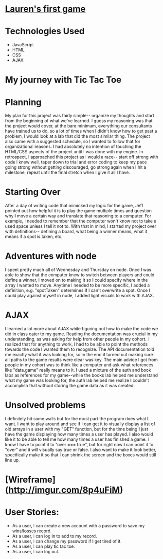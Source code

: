 # [Lauren's first game](https://laurpaik.github.io/tic-tac-toe/)

# Technologies Used
  - JavaScript
  - HTML
  - CSS
  - AJAX

# My journey with Tic Tac Toe

# Planning
  My plan for this project was fairly simple-- organize my thoughts and start from the beginning of what we've learned. I guess my reasoning was that the project would cover, at the bare minimum, everything our consultants have trained us to do, so a lot of times when I didn't know how to get past a problem, I would look at a lab that did the most similar thing. The project also came with a suggested schedule, so I wanted to follow that for organizational reasons. I had absolutely no intention of touching the HTML/CSS aspects of the project until I was done with my engine. In retrospect, I approached this project as I would a race-- start off strong with code I knew well, taper down to trial and error coding to keep my pace going strong without getting discouraged, go strong again when I hit a milestone, repeat until the final stretch when I give it all I have.

# Starting Over
  After a day of writing code that mimicked my logic for the game, Jeff pointed out how helpful it is to play the game multiple times and question why I move a certain way and translate that reasoning to a computer. For example, I needed to remember that the computer won't know not to take a used space unless I tell it not to. With that in mind, I started my project over with definitions-- defining a board, what being a winner means, what it means if a spot is taken, etc.
# Adventures with node
  I spent pretty much all of Wednesday and Thursday on node. Once I was able to show that the computer knew to switch between players and could define a winner, I moved on to making it so I could specify where in the array I wanted to move. Anytime I needed to be more specific, I added a definition, e.g. "spotTaken" determines if I can't overwrite a spot. Once I could play against myself in node, I added light visuals to work with AJAX.
# AJAX
  I learned a lot more about AJAX while figuring out how to make the code we did in class cater to my game. Reading the documentation was crucial in my understanding, as was asking for help from other people in my cohort. I realized that for anything to work, I had to be able to point the methods towards the code I wanted them to recognize. The API documentation told me exactly what it was looking for, so in the end it turned out making sure all paths to the game results were clear was key. The main advice I got from people in my cohort was to think like a computer and ask what references like "data.game" really means to it. I used a mixture of the auth and book labs as references for my game--while the books lab helped me understand what my game was looking for, the auth lab helped me realize I couldn't accomplish that without storing the game data as it was created.
# Unsolved problems
  I definitely hit some walls but for the most part the program does what I want. I want to play around and see if I can get it to visually display a list of old arrays in a user with my "GET" function, but for the time being I just have the game displaying how many times a user has played. I also would like it to be able to tell me how many times a user has finished a game. I know I have to point it to "over === true", but for right now I can point it to "over" and it will visually say true or false. I also want to make it look better, specifically make it so that I can shrink the screen and the boxes would still line up.

# [Wireframe] (http://imgur.com/8p4uFiM)
# User Stories:
  - As a user, I can create a new account with a password to save my wins/losses record.
  - As a user, I can log in to add to my record.
  - As a user, I can change my password if I get tired of it.
  - As a user, I can play tic tac toe.
  - As a user, I can log out.
